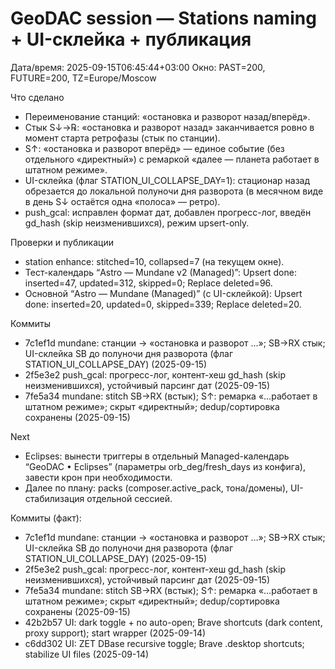 # GeoDAC session — Stations naming + UI-склейка + публикация

Дата/время: 2025-09-15T06:45:44+03:00
Окно: PAST=200, FUTURE=200, TZ=Europe/Moscow

Что сделано
- Переименование станций: «остановка и разворот назад/вперёд».
- Стык S↓→℞: «остановка и разворот назад» заканчивается ровно в момент старта ретрофазы (стык по станции).
- S↑: «остановка и разворот вперёд» — единое событие (без отдельного «директный») с ремаркой «далее — планета работает в штатном режиме».
- UI-склейка (флаг STATION_UI_COLLAPSE_DAY=1): стационар назад обрезается до локальной полуночи дня разворота (в месячном виде в день S↓ остаётся одна «полоса» — ретро).
- push_gcal: исправлен формат дат, добавлен прогресс-лог, введён gd_hash (skip неизменившихся), режим upsert-only.

Проверки и публикации
- station enhance: stitched=10, collapsed=7 (на текущем окне).
- Тест-календарь “Astro — Mundane v2 (Managed)”: Upsert done: inserted=47, updated=312, skipped=0; Replace deleted=96.
- Основной “Astro — Mundane (Managed)” (с UI-склейкой): Upsert done: inserted=20, updated=0, skipped=339; Replace deleted=20.

Коммиты
- 7c1ef1d mundane: станции → «остановка и разворот …»; SB→RX стык; UI-склейка SB до полуночи дня разворота (флаг STATION_UI_COLLAPSE_DAY) (2025-09-15)
- 2f5e3e2 push_gcal: прогресс-лог, контент-хеш gd_hash (skip неизменившихся), устойчивый парсинг дат (2025-09-15)
- 7fe5a34 mundane: stitch SB→RX (встык); S↑: ремарка «…работает в штатном режиме»; скрыт «директный»; dedup/сортировка сохранены (2025-09-15)

Next
- Eclipses: вынести триггеры в отдельный Managed-календарь “GeoDAC • Eclipses” (параметры orb_deg/fresh_days из конфига), завести крон при необходимости.
- Далее по плану: packs (composer.active_pack, тона/домены), UI-стабилизация отдельной сессией.

Коммиты (факт):
- 7c1ef1d mundane: станции → «остановка и разворот …»; SB→RX стык; UI-склейка SB до полуночи дня разворота (флаг STATION_UI_COLLAPSE_DAY) (2025-09-15)
- 2f5e3e2 push_gcal: прогресс-лог, контент-хеш gd_hash (skip неизменившихся), устойчивый парсинг дат (2025-09-15)
- 7fe5a34 mundane: stitch SB→RX (встык); S↑: ремарка «…работает в штатном режиме»; скрыт «директный»; dedup/сортировка сохранены (2025-09-15)
- 42b2b57 UI: dark toggle + no auto-open; Brave shortcuts (dark content, proxy support); start wrapper (2025-09-14)
- c6dd302 UI: ZET DBase recursive toggle; Brave .desktop shortcuts; stabilize UI files (2025-09-14)